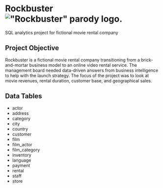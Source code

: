# Rockbuster !["Rockbuster" parody logo.]([https://photos.app.goo.gl/S1XGzFBgjfj7UZL66](https://photos.google.com/share/AF1QipO0G0b8yT-pdjtPMrgwrazm78fN2HrmOHqy08oEn0w5MA0o6_xPbT6zT1pac0kDyQ?key=cUdXYnJwVjBGWnpRby1GazZKS0R5RjBuSTlIR2hB))
SQL analytics project for fictional movie rental company

## Project Objective
Rockbuster is a fictional movie rental company transitioning from a brick-and-mortar business model to an online video rental service. The management board needed data-driven answers from business intelligence to help with the launch strategy. The focus of the project was to look at movie revenues, rental duration, customer base, and geographical sales. 

## Data Tables
+ actor
+ address
+ category
+ city
+ country
+ customer
+ film
+ film_actor
+ film_category
+ inventory
+ language
+ payment
+ rental
+ staff
+ store
